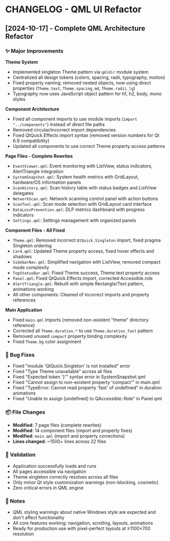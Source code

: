 # CHANGELOG - QML UI Refactor

## [2024-10-17] - Complete QML Architecture Refactor

### ✨ Major Improvements

**Theme System**
- Implemented singleton Theme pattern via `qmldir` module system
- Centralized all design tokens (colors, spacing, radii, typography, motion)
- Fixed property naming: removed nested objects, now using direct properties (`Theme.text`, `Theme.spacing_md`, `Theme.radii_lg`)
- Typography now uses JavaScript object pattern for h1, h2, body, mono styles

**Component Architecture**
- Fixed all component imports to use module imports (`import "../components"`) instead of direct file paths
- Removed circular/incorrect import dependencies
- Fixed QtQuick.Effects import syntax (removed version numbers for Qt 6.9 compatibility)
- Updated all components to use correct Theme property access patterns

**Page Files - Complete Rewrites**
- `EventViewer.qml`: Event monitoring with ListView, status indicators, AlertTriangle integration
- `SystemSnapshot.qml`: System health metrics with GridLayout, hardware/OS information panels
- `ScanHistory.qml`: Scan history table with status badges and ListView delegates
- `NetworkScan.qml`: Network scanning control panel with action buttons
- `ScanTool.qml`: Scan mode selection with GridLayout card interface
- `DataLossPrevention.qml`: DLP metrics dashboard with progress indicators
- `Settings.qml`: Settings management with organized panels

**Component Files - All Fixed**
- `Theme.qml`: Removed incorrect `QtQuick.Singleton` import, fixed pragma Singleton ordering
- `Card.qml`: Updated Theme property access, fixed hover effects and shadows
- `SidebarNav.qml`: Simplified navigation with ListView, removed compact mode complexity
- `TopStatusBar.qml`: Fixed Theme.success, Theme.text property access
- `Panel.qml`: Fixed QtQuick.Effects import, corrected Accessible.role
- `AlertTriangle.qml`: Rebuilt with simple Rectangle/Text pattern, animations working
- All other components: Cleaned of incorrect imports and property references

**Main Application**
- Fixed `main.qml` imports (removed non-existent "theme" directory reference)
- Corrected all `Theme.duration.*` to use `Theme.duration_fast` pattern
- Removed unused `compact` property binding complexity
- Fixed `Theme.bg` color assignment

### 🐛 Bug Fixes
- Fixed "module 'QtQuick.Singleton' is not installed" error
- Fixed "Type Theme unavailable" across all files
- Fixed "Expected token '}'" syntax error in SystemSnapshot.qml
- Fixed "Cannot assign to non-existent property 'compact'" in main.qml
- Fixed "TypeError: Cannot read property 'fast' of undefined" in duration animations
- Fixed "Unable to assign [undefined] to QAccessible::Role" in Panel.qml

### 📦 File Changes
- **Modified**: 7 page files (complete rewrites)
- **Modified**: 14 component files (import and property fixes)
- **Modified**: `main.qml` (import and property corrections)
- **Lines changed**: ~1500+ lines across 22 files

### 🎯 Validation
- Application successfully loads and runs
- All pages accessible via navigation
- Theme singleton correctly resolves across all files
- Only minor Qt style customization warnings (non-blocking, cosmetic)
- Zero critical errors in QML engine

### 📝 Notes
- QML styling warnings about native Windows style are expected and don't affect functionality
- All core features working: navigation, scrolling, layouts, animations
- Ready for production use with pixel-perfect layouts at ≥1100×700 resolution
